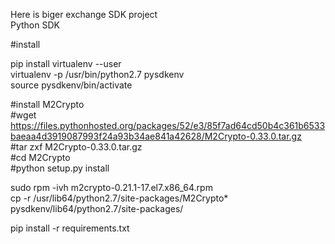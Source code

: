 Here is biger exchange SDK project  
Python SDK  
  
  
  
#install  
  
  
pip install virtualenv --user  
virtualenv -p /usr/bin/python2.7 pysdkenv  
source pysdkenv/bin/activate  
  
#install M2Crypto  
#wget https://files.pythonhosted.org/packages/52/e3/85f7ad64cd50b4c361b6533baeaa4d3919087993f24a93b34ae841a42628/M2Crypto-0.33.0.tar.gz  
#tar zxf M2Crypto-0.33.0.tar.gz  
#cd M2Crypto  
#python setup.py install   
  
sudo rpm -ivh m2crypto-0.21.1-17.el7.x86_64.rpm  
cp -r /usr/lib64/python2.7/site-packages/M2Crypto* pysdkenv/lib64/python2.7/site-packages/  
  
pip install -r requirements.txt  
  
  
